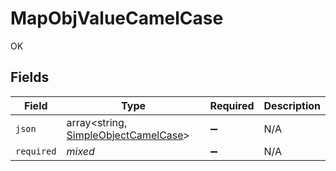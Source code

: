 # MapObjValueCamelCase

OK


## Fields

| Field                                                                                | Type                                                                                 | Required                                                                             | Description                                                                          |
| ------------------------------------------------------------------------------------ | ------------------------------------------------------------------------------------ | ------------------------------------------------------------------------------------ | ------------------------------------------------------------------------------------ |
| `json`                                                                               | array<string, [SimpleObjectCamelCase](../../models/shared/SimpleObjectCamelCase.md)> | :heavy_minus_sign:                                                                   | N/A                                                                                  |
| `required`                                                                           | *mixed*                                                                              | :heavy_minus_sign:                                                                   | N/A                                                                                  |